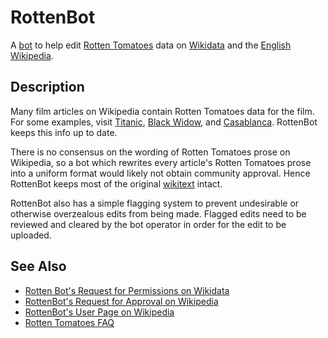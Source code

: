 # RottenBot
A [bot](https://en.wikipedia.org/wiki/Wikipedia:Bots) to help edit [Rotten Tomatoes](https://www.rottentomatoes.com/) data on [Wikidata](https://www.wikidata.org/wiki/Wikidata:Main_Page) and the [English Wikipedia](https://en.wikipedia.org/wiki/Main_Page).

## Description
Many film articles on Wikipedia contain Rotten Tomatoes data for the film. For some examples, visit [Titanic](https://en.wikipedia.org/wiki/Titanic_(1997_film)), [Black Widow](https://en.wikipedia.org/wiki/Black_Widow_(2021_film)), and [Casablanca](https://en.wikipedia.org/wiki/Casablanca_(film)). RottenBot keeps this info up to date.

There is no consensus on the wording of Rotten Tomatoes prose on Wikipedia, so a bot which rewrites every article's Rotten Tomatoes prose into a uniform format would likely not obtain community approval. Hence RottenBot keeps most of the original [wikitext](https://en.wikipedia.org/wiki/Help:Wikitext) intact.

RottenBot also has a simple flagging system to prevent undesirable or otherwise overzealous edits from being made. Flagged edits need to be reviewed and cleared by the bot operator in order for the edit to be uploaded.

## See Also
* [Rotten Bot's Request for Permissions on Wikidata](https://www.wikidata.org/wiki/Wikidata:Requests_for_permissions/Bot/RottenBot)
* [RottenBot's Request for Approval on Wikipedia](https://en.wikipedia.org/wiki/Wikipedia:Bots/Requests_for_approval/RottenBot)
* [RottenBot's User Page on Wikipedia](https://en.wikipedia.org/wiki/User:RottenBot)
* [Rotten Tomatoes FAQ](https://www.rottentomatoes.com/faq)
